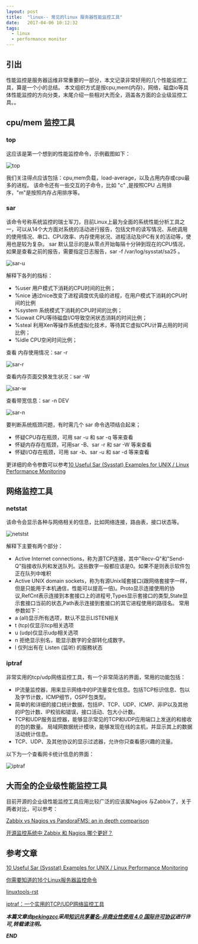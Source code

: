```yaml
---
layout: post
title:  "linux-- 常见的linux 服务器性能监控工具"
date:   2017-04-06 10:12:32
tags: 
  - linux
  - performance monitor
---
```




## 引出

性能监控是服务器运维非常重要的一部分，本文记录非常好用的几个性能监控工具，算是一个小的总结。
本文组织方式是按cpu,mem(内存)，网络，磁盘io等具体性能监控的方向分类，末尾介绍一些相对大而全，涵盖各方面的企业级监控工具。。


## cpu/mem 监控工具


### top

这应该是第一个想到的性能监控命令，示例截图如下：

![top](https://raw.githubusercontent.com/zhangchenchen/zhangchenchen.github.io/hexo/images/2017-04-06-top.png)

我们关注得点应该包括：cpu,mem负载，load-average，以及占用内存或cpu最多的进程。
该命令还有一些交互的子命令，比如 "c" ,是按照CPU 占用排序，"m"是按照内存占用排序等。 

### sar 

该命令号称系统监控的瑞士军刀，目前Linux上最为全面的系统性能分析工具之一，可以从14个大方面对系统的活动进行报告，包括文件的读写情况、系统调用的使用情况、串口、CPU效率、内存使用状况、进程活动及IPC有关的活动等，使用也是较为复杂。
sar 默认显示的是从零点开始每隔十分钟到现在的CPU情况，如果是查看之前的报告，需要指定日志报告，sar -f /var/log/sysstat/sa25 。

![sar-u](https://raw.githubusercontent.com/zhangchenchen/zhangchenchen.github.io/hexo/images/2017-04-06-sar.png)

解释下各列的指标：
- %user 用户模式下消耗的CPU时间的比例；
- %nice 通过nice改变了进程调度优先级的进程，在用户模式下消耗的CPU时间的比例
- %system 系统模式下消耗的CPU时间的比例；
- %iowait CPU等待磁盘I/O导致空闲状态消耗的时间比例；
- %steal 利用Xen等操作系统虚拟化技术，等待其它虚拟CPU计算占用的时间比例；
- %idle CPU空闲时间比例；

查看 内存使用情况：sar -r 

![sar-r](https://raw.githubusercontent.com/zhangchenchen/zhangchenchen.github.io/hexo/images/2017-04-06-dar-r.png)

查看内存页面交换发生状况：sar -W

![sar-w](https://raw.githubusercontent.com/zhangchenchen/zhangchenchen.github.io/hexo/images/2017-04-06-sar-w.png)

查看带宽信息：sar -n DEV

![sar-n](https://raw.githubusercontent.com/zhangchenchen/zhangchenchen.github.io/hexo/images/2017-04-06-SARN.png)



要判断系统瓶颈问题，有时需几个 sar 命令选项结合起来；
- 怀疑CPU存在瓶颈，可用 sar -u 和 sar -q 等来查看
- 怀疑内存存在瓶颈，可用sar -B、sar -r 和 sar -W 等来查看
- 怀疑I/O存在瓶颈，可用 sar -b、sar -u 和 sar -d 等来查看

更详细的命令参数可以参考[10 Useful Sar (Sysstat) Examples for UNIX / Linux Performance Monitoring](http://www.thegeekstuff.com/2011/03/sar-examples/)

## 网络监控工具


### netstat

该命令会显示各种与网络相关的信息，比如网络连接，路由表，接口状态等。

![netstst](https://raw.githubusercontent.com/zhangchenchen/zhangchenchen.github.io/hexo/images/2017-04-06-netstat.png)

解释下主要有两个部分：

- Active Internet connections，称为源TCP连接，其中"Recv-Q"和"Send-Q"指接收队列和发送队列。这些数字一般都应该是0。如果不是则表示软件包正在队列中堆积
- Active UNIX domain sockets，称为有源Unix域套接口(跟网络套接字一样，但是只能用于本机通信，性能可以提高一倍)。Proto显示连接使用的协议,RefCnt表示连接到本套接口上的进程号,Types显示套接口的类型,State显示套接口当前的状态,Path表示连接到套接口的其它进程使用的路径名。
常用参数如下：
- a (all)显示所有选项，默认不显示LISTEN相关
- t (tcp)仅显示tcp相关选项
- u (udp)仅显示udp相关选项
- n 拒绝显示别名，能显示数字的全部转化成数字。
- l 仅列出有在 Listen (监听) 的服務状态

### iptraf

非常实用的tcp/udp网络监控工具，有一个非常简洁的界面，常用的功能包括：

- IP流量监控器，用来显示网络中的IP流量变化信息。包括TCP标识信息、包以及字节计数，ICMP细节，OSPF包类型。
- 简单的和详细的接口统计数据，包括IP、TCP、UDP、ICMP、非IP以及其他的IP包计数、IP校验和错误，接口活动、包大小计数。
- TCP和UDP服务监控器，能够显示常见的TCP和UDP应用端口上发送的和接收的包的数量。
局域网数据统计模块，能够发现在线的主机，并显示其上的数据活动统计信息。
- TCP、UDP、及其他协议的显示过滤器，允许你只查看感兴趣的流量。

以下为一个查看网卡统计信息的界面：

![iptraf](https://raw.githubusercontent.com/zhangchenchen/zhangchenchen.github.io/hexo/images/2017-04-06-iptraf.png)



## 大而全的企业级性能监控工具

目前开源的企业级性能监控工具应用比较广泛的应该属Nagios 与Zabbix了，关于两者对比，可以参考：

[Zabbix vs Nagios vs PandoraFMS: an in depth comparison](https://blog.pandorafms.org/zabbix-vs-nagios-vs-pandorafms-an-in-depth-comparison/)

[开源监控系统中 Zabbix 和 Nagios 哪个更好？](https://www.zhihu.com/question/19973178)


## 参考文章

[10 Useful Sar (Sysstat) Examples for UNIX / Linux Performance Monitoring](http://www.thegeekstuff.com/2011/03/sar-examples/)

[你需要知道的16个Linux服务器监控命令](http://blog.jobbole.com/15430/)

[linuxtools-rst](http://linuxtools-rst.readthedocs.io/zh_CN/latest/tool/sar.html)

[iptraf：一个实用的TCP/UDP网络监控工具](https://linux.cn/article-5430-1.html)


***本篇文章由[pekingzcc](https://zhangchenchen.github.io/)采用[知识共享署名-非商业性使用 4.0 国际许可协议](https://creativecommons.org/licenses/by-nc-sa/4.0/)进行许可,转载请注明。***


 ***END***

